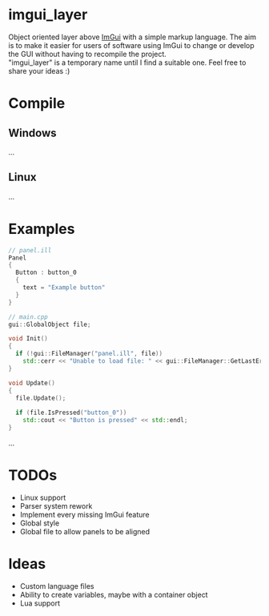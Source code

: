 # imgui_layer
Object oriented layer above [ImGui](https://github.com/ocornut/imgui) with a simple markup language. The aim is to make it easier for users of software using ImGui to change or develop the GUI without having to recompile the project. <br/>
"imgui_layer" is a temporary name until I find a suitable one. Feel free to share your ideas :)
# Compile
## Windows
...
## Linux
...
# Examples
```cpp
// panel.ill
Panel
{
  Button : button_0
  {
    text = "Example button"
  }
}
```
```cpp
// main.cpp
gui::GlobalObject file;

void Init()
{
  if (!gui::FileManager("panel.ill", file))
    std::cerr << "Unable to load file: " << gui::FileManager::GetLastError().ToString() << std::endl;
}

void Update()
{
  file.Update();
  
  if (file.IsPressed("button_0"))
    std::cout << "Button is pressed" << std::endl;
}
```
...
# TODOs
- Linux support
- Parser system rework
- Implement every missing ImGui feature
- Global style
- Global file to allow panels to be aligned 

# Ideas
- Custom language files
- Ability to create variables, maybe with a container object
- Lua support
